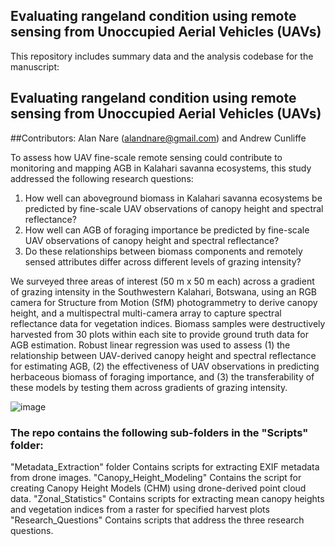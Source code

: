 ## Evaluating rangeland condition using remote sensing from Unoccupied Aerial Vehicles (UAVs) 

This repository includes summary data and the analysis codebase for the manuscript:

## Evaluating rangeland condition using remote sensing from Unoccupied Aerial Vehicles (UAVs) 

##Contributors: Alan Nare (alandnare@gmail.com) and Andrew Cunliffe


To assess how UAV fine-scale remote sensing could contribute to monitoring and mapping AGB in Kalahari savanna ecosystems, this study addressed the following research questions:

1. How well can aboveground biomass in Kalahari savanna ecosystems be predicted by fine-scale UAV observations of canopy height and spectral reflectance?
2. How well can AGB of foraging importance be predicted by fine-scale UAV observations of canopy height and spectral reflectance?
3. Do these relationships between biomass components and remotely sensed attributes differ across different levels of grazing intensity?


We surveyed three areas of interest (50 m x 50 m each) across a gradient of grazing 
intensity in the Southwestern Kalahari, Botswana, using an RGB camera for Structure 
from Motion (SfM) photogrammetry to derive canopy height, and a multispectral multi-camera 
array to capture spectral reflectance data for vegetation indices. Biomass samples 
were destructively harvested from 30 plots within each site to provide ground truth 
data for AGB estimation. Robust linear regression was used to assess (1) the 
relationship between UAV-derived canopy height and spectral reflectance for estimating 
AGB, (2) the effectiveness of UAV observations in predicting herbaceous biomass of 
foraging importance, and (3) the transferability of these models by testing them 
across gradients of grazing intensity.

![image](https://github.com/user-attachments/assets/dc2ee052-9279-4dc0-8c88-7f16900e1a5c)


### The repo contains the following sub-folders in the "Scripts" folder:

"Metadata_Extraction" folder Contains scripts for extracting EXIF metadata from drone images.
"Canopy_Height_Modeling" Contains the script for creating Canopy Height Models (CHM) using drone-derived point cloud data.
"Zonal_Statistics" Contains scripts for extracting mean canopy heights and vegetation indices from a raster for specified harvest plots
"Research_Questions" Contains scripts that address the three research questions.
